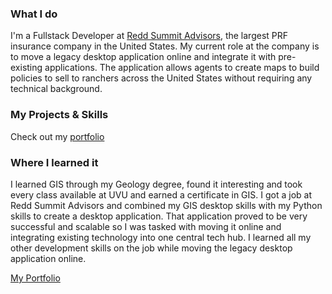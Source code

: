 ### What I do
I'm a Fullstack Developer at [Redd Summit Advisors](https://www.reddsummit.com/), the largest PRF insurance company in the United States. My current role at the company is to move a legacy desktop application online and integrate it with pre-existing applications. The application allows agents to create maps to build policies to sell to ranchers across the United States without requiring any technical background.

### My Projects & Skills
Check out my [portfolio](https://keikepono.github.io)

### Where I learned it
I learned GIS through my Geology degree, found it interesting and took every class available at UVU and earned a certificate in GIS. I got a job at Redd Summit Advisors and combined my GIS desktop skills with my Python skills to create a desktop application. That application proved to be very successful and scalable so I was tasked with moving it online and integrating existing technology into one central tech hub. I learned all my other development skills on the job while moving the legacy desktop application online.

[My Portfolio](keikepono.github.io)
